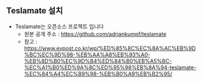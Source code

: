 ## Teslamate 설치
- Teslamate는 오픈소스 프로젝트 입니다
  - 원본 공개 주소 : https://github.com/adriankumpf/teslamate 
  - 참고 : https://www.evpost.co.kr/wp/%ED%85%8C%EC%8A%AC%EB%9D%BC%EC%9D%98-%EB%AA%A8%EB%93%A0-%EB%8D%B0%EC%9D%B4%ED%84%B0%EB%A5%BC-%EC%A1%B0%ED%9A%8C%ED%95%98%EB%8A%94-teslamate-%EC%84%A4%EC%B9%98-%EB%B0%A9%EB%B2%95/
